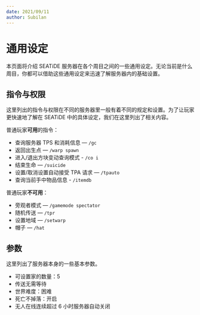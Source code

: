 ```yaml
---
date: 2021/09/11
author: Subilan
---
```


# 通用设定

本页面将介绍 SEATiDE 服务器在各个周目之间的一些通用设定。无论当前是什么周目，你都可以借助这些通用设定来迅速了解服务器内的基础设置。

## 指令与权限

这里列出的指令与权限在不同的服务器里一般有着不同的规定和设置。为了让玩家更快速地了解在 SEATiDE 中的具体设定，我们在这里列出了相关内容。

普通玩家**可用**的指令：

- 查询服务器 TPS 和消耗信息 — `/gc`
- 返回出生点 — `/warp spawn`
- 进入/退出方块变动查询模式 - `/co i`
- 结束生命 — `/suicide`
- 设置/取消设置自动接受 TPA 请求 — `/tpauto`
- 查询当前手中物品信息 - `/itemdb`

普通玩家**不可用**：

- 旁观者模式 — `/gamemode spectator`
- 随机传送 — `/tpr`
- 设置地域 — `/setwarp`
- 帽子 — `/hat`

## 参数

这里列出了服务器本身的一些基本参数。

- 可设置家的数量：5
- 传送无需等待
- 世界难度：困难
- 死亡不掉落：开启
- 无人在线连续超过 6 小时服务器自动关闭